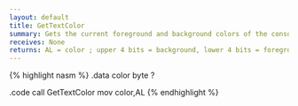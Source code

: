 ```yaml
---
layout: default
title: GetTextColor
summary: Gets the current foreground and background colors of the console window.
receives: None
returns: AL = color ; upper 4 bits = background, lower 4 bits = foreground
---
```

{% highlight nasm %}
.data
color byte ?

.code
call GetTextColor
mov  color,AL
{% endhighlight %}